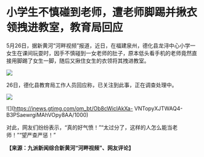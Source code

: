 # 小学生不慎碰到老师，遭老师脚踢并揪衣领拽进教室，教育局回应

5月26日，据新黄河“河畔视频”报道，近日，在福建泉州，德化县龙浔中心小学一女生在课间玩耍时，因手不慎碰到一女老师的肚子，原本低头看手机的老师竟然直接用脚踢了女生一脚，随后又揪住女生的衣领将其拽进教室。

![](https://inews.gtimg.com/om_bt/OJ9mlM1g6NBPuiNhzsbTe50xjN5YByGAt41m8UOk7zsG4AA/1000)

26日，德化县教育局工作人员回应称，已关注到此事，正在调查处理中。

![](https://inews.gtimg.com/om_bt/O-ddPK2D3NwAK-x7lTCmQWYuiSp4xGoAYV997mDGnHfUYAA/1000)

![](https://inews.gtimg.com/om_bt/Ob8cWiclAkXa-
VNTopyXJTWAQ4-B3PSaewrgiMAhVOpy8AA/1000)

对此，网友们纷纷表示，“真的好气愤！”“太过分了，这样的人怎么能当老师！”“望严查严惩！”

**【来源：九派新闻综合新黄河“河畔视频”、网友评论】**

